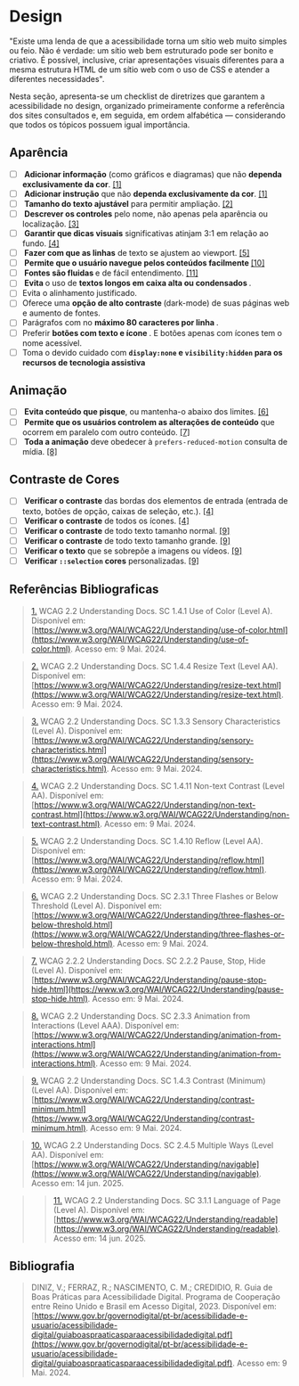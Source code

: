 # Design

"Existe uma lenda de que a acessibilidade torna um sítio web muito simples ou feio. Não é verdade: um sítio web bem estruturado pode ser bonito e criativo. É possível, inclusive, criar apresentações visuais diferentes para a mesma estrutura HTML de um sítio web com o uso de CSS e atender a diferentes necessidades". 

Nesta seção, apresenta-se um checklist de diretrizes que garantem a acessibilidade no design, organizado primeiramente conforme a referência dos sites consultados e, em seguida, em ordem alfabética — considerando que todos os tópicos possuem igual importância.

## Aparência
- [ ] <b> Adicionar informação</b> (como gráficos e diagramas) que não <b>dependa exclusivamente da cor</b>. <a id="TEC1" href="#RP1">[1]</a>
- [ ] <b> Adicionar instrução</b> que não <b>dependa exclusivamente da cor</b>. <a id="TEC1" href="#RP1">[1]</a>
- [ ] <b> Tamanho do texto ajustável</b> para permitir ampliação. <a id="TEC2" href="#RP2">[2]</a>
- [ ] <b> Descrever os controles</b> pelo nome, não apenas pela aparência ou localização. <a id="TEC3" href="#RP3">[3]</a>
- [ ] <b> Garantir que dicas visuais</b> significativas atinjam 3:1 em relação ao fundo. <a id="TEC4" href="#RP4">[4]</a>
- [ ] <b> Fazer com que as linhas</b> de texto se ajustem ao viewport. <a id="TEC5" href="#RP5">[5]</a>
- [ ] <b> Permite que o usuário navegue pelos conteúdos facilmente </b> <a id="TEC10" href="#RP10">[10]</a>
- [ ] <b> Fontes são fluidas </b> e de fácil entendimento. <a id="TEC11" href="#RP11">[11]</a>
- [ ] <b> Evita </b> o uso de <b> textos longos em caixa alta ou condensados </b>.
- [ ] Evita o alinhamento justificado.
- [ ] Oferece uma <b> opção de alto contraste </b> (dark-mode) de suas páginas web e aumento de fontes.
- [ ] Parágrafos com no <b> máximo 80 caracteres por linha </b>.
- [ ] Preferir <b> botões com texto e ícone </b>. E botões apenas com ícones tem o nome acessível.
- [ ] Toma o devido cuidado com <b>``` display:none ``` e ``` visibility:hidden ``` para os recursos de tecnologia assistiva</b>

## Animação
- [ ] <b> Evita conteúdo que pisque</b>, ou mantenha-o abaixo dos limites. <a id="TEC6" href="#RP6">[6]</a>
- [ ] <b> Permite que os usuários controlem as alterações de conteúdo</b> que ocorrem em paralelo com outro conteúdo. <a id="TEC7" href="#RP7">[7]</a>
- [ ] <b> Toda a animação</b> deve obedecer à ```prefers-reduced-motion``` consulta de mídia. <a id="TEC8" href="#RP8">[8]</a>

## Contraste de Cores
- [ ] <b> Verificar o contraste</b> das bordas dos elementos de entrada (entrada de texto, botões de opção, caixas de seleção, etc.). <a id="#RP4" href="#RP4">[4]</a>
- [ ] <b> Verificar o contraste</b> de todos os ícones. <a id="TEC4" href="#RP4">[4]</a>
- [ ] <b> Verificar o contraste</b> de  todo texto tamanho normal. <a id="TEC9" href="#RP9">[9]</a>
- [ ] <b> Verificar o contraste</b> de todo texto tamanho grande. <a id="TEC9" href="#RP9">[9]</a>
- [ ] <b> Verificar o texto</b> que se sobrepõe a imagens ou vídeos. <a id="TEC9" href="#RP9">[9]</a>
- [ ] <b> Verificar ```::selection``` cores</b> personalizadas. <a id="TEC9" href="#RP9">[9]</a>

## Referências Bibliograficas

> <a id="RP1" href="#TEC1">1.</a> WCAG 2.2 Understanding Docs. SC 1.4.1 Use of Color (Level A). Disponível em: [https://www.w3.org/WAI/WCAG22/Understanding/use-of-color.html](https://www.w3.org/WAI/WCAG22/Understanding/use-of-color.html). Acesso em: 9 Mai. 2024.

> <a id="RP2" href="#TEC2">2.</a> WCAG 2.2 Understanding Docs. SC 1.4.4 Resize Text (Level AA). Disponível em: [https://www.w3.org/WAI/WCAG22/Understanding/resize-text.html](https://www.w3.org/WAI/WCAG22/Understanding/resize-text.html). Acesso em: 9 Mai. 2024.

> <a id="RP3" href="#TEC3">3.</a> WCAG 2.2 Understanding Docs. SC 1.3.3 Sensory Characteristics (Level A). Disponível em: [https://www.w3.org/WAI/WCAG22/Understanding/sensory-characteristics.html](https://www.w3.org/WAI/WCAG22/Understanding/sensory-characteristics.html). Acesso em: 9 Mai. 2024.

> <a id="RP4" href="#TEC4">4.</a> WCAG 2.2 Understanding Docs. SC 1.4.11 Non-text Contrast (Level AA). Disponível em: [https://www.w3.org/WAI/WCAG22/Understanding/non-text-contrast.html](https://www.w3.org/WAI/WCAG22/Understanding/non-text-contrast.html). Acesso em: 9 Mai. 2024.

> <a id="RP5" href="#TEC5">5.</a> WCAG 2.2 Understanding Docs. SC 1.4.10 Reflow (Level AA). Disponível em: [https://www.w3.org/WAI/WCAG22/Understanding/reflow.html](https://www.w3.org/WAI/WCAG22/Understanding/reflow.html). Acesso em: 9 Mai. 2024.

> <a id="RP6" href="#TEC6">6.</a> WCAG 2.2 Understanding Docs. SC 2.3.1 Three Flashes or Below Threshold (Level A). Disponível em: [https://www.w3.org/WAI/WCAG22/Understanding/three-flashes-or-below-threshold.html](https://www.w3.org/WAI/WCAG22/Understanding/three-flashes-or-below-threshold.html). Acesso em: 9 Mai. 2024.

> <a id="RP7" href="#TEC7">7.</a> WCAG 2.2.2 Understanding Docs. SC 2.2.2 Pause, Stop, Hide (Level A). Disponível em: [https://www.w3.org/WAI/WCAG22/Understanding/pause-stop-hide.html](https://www.w3.org/WAI/WCAG22/Understanding/pause-stop-hide.html). Acesso em: 9 Mai. 2024.

> <a id="RP8" href="#TEC8">8.</a> WCAG 2.2 Understanding Docs. SC 2.3.3 Animation from Interactions (Level AAA). Disponível em: [https://www.w3.org/WAI/WCAG22/Understanding/animation-from-interactions.html](https://www.w3.org/WAI/WCAG22/Understanding/animation-from-interactions.html). Acesso em: 9 Mai. 2024.

> <a id="RP9" href="#TEC9">9.</a> WCAG 2.2 Understanding Docs. SC 1.4.3 Contrast (Minimum) (Level AA). Disponível em: [https://www.w3.org/WAI/WCAG22/Understanding/contrast-minimum.html](https://www.w3.org/WAI/WCAG22/Understanding/contrast-minimum.html). Acesso em: 9 Mai. 2024.

> <a id="RP10" href="#TEC10">10.</a> WCAG 2.2 Understanding Docs. SC 2.4.5 Multiple Ways (Level AA). Disponível em: [https://www.w3.org/WAI/WCAG22/Understanding/navigable](https://www.w3.org/WAI/WCAG22/Understanding/navigable). Acesso em: 14 jun. 2025.

> > <a id="RP11" href="#TEC11">11.</a> WCAG 2.2 Understanding Docs. SC 3.1.1 Language of Page (Level A). Disponível em: [https://www.w3.org/WAI/WCAG22/Understanding/readable](https://www.w3.org/WAI/WCAG22/Understanding/readable). Acesso em: 14 jun. 2025.

## Bibliografia

> </a> DINIZ, V.; FERRAZ, R.; NASCIMENTO, C. M.; CREDIDIO, R. Guia de Boas Práticas para Acessibilidade Digital. Programa de Cooperação entre Reino Unido e Brasil em Acesso Digital, 2023. Disponível em: [https://www.gov.br/governodigital/pt-br/acessibilidade-e-usuario/acessibilidade-digital/guiaboaspraaticasparaacessibilidadedigital.pdf](https://www.gov.br/governodigital/pt-br/acessibilidade-e-usuario/acessibilidade-digital/guiaboaspraaticasparaacessibilidadedigital.pdf). Acesso em: 9 Mai. 2024.
